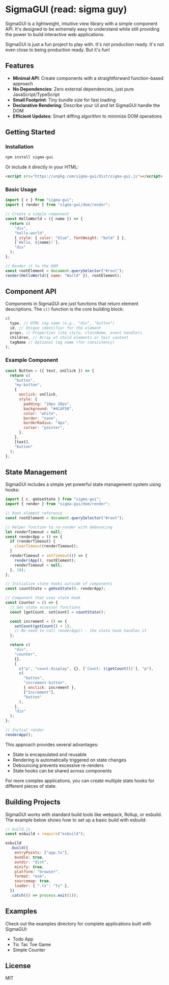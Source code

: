 # SigmaGUI (read: sigma guy)

SigmaGUI is a lightweight, intuitive view library with a simple component API. It's designed to be extremely easy to understand while still providing the power to build interactive web applications.

SigmaGUI is just a fun project to play with. It's not production ready. It's not even close to being production ready. But it's fun!

## Features

- **Minimal API**: Create components with a straightforward function-based approach
- **No Dependencies**: Zero external dependencies, just pure JavaScript/TypeScript
- **Small Footprint**: Tiny bundle size for fast loading
- **Declarative Rendering**: Describe your UI and let SigmaGUI handle the DOM
- **Efficient Updates**: Smart diffing algorithm to minimize DOM operations

## Getting Started

### Installation

```bash
npm install sigma-gui
```

Or include it directly in your HTML:

```html
<script src="https://unpkg.com/sigma-gui/dist/sigma-gui.js"></script>
```

### Basic Usage

```javascript
import { c } from "sigma-gui";
import { render } from "sigma-gui/dom/render";

// Create a simple component
const HelloWorld = ({ name }) => {
  return c(
    "div",
    "hello-world",
    { style: { color: "blue", fontWeight: "bold" } },
    [`Hello, ${name}!`],
    "div"
  );
};

// Render it to the DOM
const rootElement = document.querySelector("#root");
render(HelloWorld({ name: "World" }), rootElement);
```

## Component API

Components in SigmaGUI are just functions that return element descriptions. The `c()` function is the core building block:

```javascript
c(
  type, // HTML tag name (e.g., "div", "button")
  id, // Unique identifier for the element
  props, // Properties like style, className, event handlers
  children, // Array of child elements or text content
  tagName // Optional tag name (for consistency)
);
```

### Example Component

```javascript
const Button = ({ text, onClick }) => {
  return c(
    "button",
    "my-button",
    {
      onclick: onClick,
      style: {
        padding: "10px 20px",
        background: "#4CAF50",
        color: "white",
        border: "none",
        borderRadius: "4px",
        cursor: "pointer",
      },
    },
    [text],
    "button"
  );
};
```

## State Management

SigmaGUI includes a simple yet powerful state management system using hooks:

```javascript
import { c, geUseState } from "sigma-gui";
import { render } from "sigma-gui/dom/render";

// Root element reference
const rootElement = document.querySelector("#root");

// Helper function to re-render with debouncing
let renderTimeout = null;
const renderApp = () => {
  if (renderTimeout) {
    clearTimeout(renderTimeout);
  }
  renderTimeout = setTimeout(() => {
    render(App(), rootElement);
    renderTimeout = null;
  }, 10);
};

// Initialize state hooks outside of components
const countState = geUseState(0, renderApp);

// Component that uses state hook
const Counter = () => {
  // Get state accessor functions
  const [getCount, setCount] = countState();

  const increment = () => {
    setCount(getCount() + 1);
    // No need to call renderApp() - the state hook handles it
  };

  return c(
    "div",
    "counter",
    {},
    [
      c("p", "count-display", {}, [`Count: ${getCount()}`], "p"),
      c(
        "button",
        "increment-button",
        { onclick: increment },
        ["Increment"],
        "button"
      ),
    ],
    "div"
  );
};

// Initial render
renderApp();
```

This approach provides several advantages:

- State is encapsulated and reusable
- Rendering is automatically triggered on state changes
- Debouncing prevents excessive re-renders
- State hooks can be shared across components

For more complex applications, you can create multiple state hooks for different pieces of state.

## Building Projects

SigmaGUI works with standard build tools like webpack, Rollup, or esbuild. The example below shows how to set up a basic build with esbuild:

```javascript
// build.js
const esbuild = require("esbuild");

esbuild
  .build({
    entryPoints: ["app.ts"],
    bundle: true,
    outdir: "dist",
    minify: true,
    platform: "browser",
    format: "esm",
    sourcemap: true,
    loader: { ".ts": "ts" },
  })
  .catch(() => process.exit(1));
```

## Examples

Check out the examples directory for complete applications built with SigmaGUI:

- Todo App
- Tic Tac Toe Game
- Simple Counter

## License

MIT
